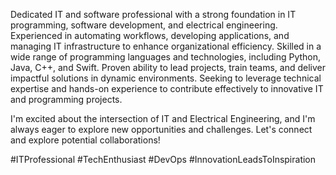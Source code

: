 Dedicated IT  and software professional with a strong foundation in IT programming, software development, and electrical engineering. Experienced in automating workflows, developing applications, and managing IT infrastructure to enhance organizational efficiency. Skilled in a wide range of programming languages and technologies, including Python, Java, C++, and Swift. Proven ability to lead projects, train teams, and deliver impactful solutions in dynamic environments. Seeking to leverage technical expertise and hands-on experience to contribute effectively to innovative IT and programming projects.

I'm excited about the intersection of IT and Electrical Engineering, and I'm always eager to explore new opportunities and challenges. Let's connect and explore potential collaborations!

#ITProfessional #TechEnthusiast #DevOps #InnovationLeadsToInspiration

<!--
**eacombs97/eacombs97** is a ✨ _special_ ✨ repository because its `README.md` (this file) appears on your GitHub profile.

Here are some ideas to get you started:

- 🔭 I’m currently working on ...
- 🌱 I’m currently learning ...
- 👯 I’m looking to collaborate on ...
- 🤔 I’m looking for help with ...
- 💬 Ask me about ...
- 📫 How to reach me: ...
- 😄 Pronouns: ...
- ⚡ Fun fact: ...
-->
